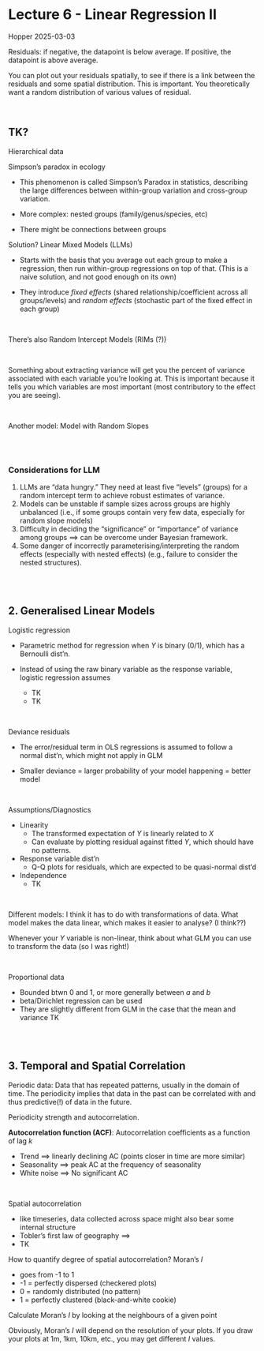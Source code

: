 Lecture 6 - Linear Regression II
================
Hopper
2025-03-03

Residuals: if negative, the datapoint is below average. If positive, the
datapoint is above average.

You can plot out your residuals spatially, to see if there is a link
between the residuals and some spatial distribution. This is important.
You theoretically want a random distribution of various values of
residual.

<br>

## TK?

Hierarchical data

Simpson’s paradox in ecology

- This phenomenon is called Simpson’s Paradox in statistics, describing
  the large differences between within-group variation and cross-group
  variation.

- More complex: nested groups (family/genus/species, etc)

- There might be connections between groups

Solution? Linear Mixed Models (LLMs)

- Starts with the basis that you average out each group to make a
  regression, then run within-group regressions on top of that. (This is
  a naive solution, and not good enough on its own)

- They introduce *fixed effects* (shared relationship/coefficient across
  all groups/levels) and *random effects* (stochastic part of the fixed
  effect in each group)

<br>

There’s also Random Intercept Models (RIMs (?))

<br>

Something about extracting variance will get you the percent of variance
associated with each variable you’re looking at. This is important
because it tells you which variables are most important (most
contributory to the effect you are seeing).

<br>

Another model: Model with Random Slopes

<br> <br>

### Considerations for LLM

1.  LLMs are “data hungry.” They need at least five “levels” (groups)
    for a random intercept term to achieve robust estimates of variance.
2.  Models can be unstable if sample sizes across groups are highly
    unbalanced (i.e., if some groups contain very few data, especially
    for random slope models)
3.  Difficulty in deciding the “significance” or “importance” of
    variance among groups ==\> can be overcome under Bayesian framework.
4.  Some danger of incorrectly parameterising/interpreting the random
    effects (especially with nested effects) (e.g., failure to consider
    the nested structures).

<br> <br>

## 2. Generalised Linear Models

Logistic regression

- Parametric method for regression when *Y* is binary (0/1), which has a
  Bernoulli dist’n.

- Instead of using the raw binary variable as the response variable,
  logistic regression assumes

  - TK
  - TK

<br>

Deviance residuals

- The error/residual term in OLS regressions is assumed to follow a
  normal dist’n, which might not apply in GLM

- Smaller deviance = larger probability of your model happening = better
  model

<br>

Assumptions/Diagnostics

- Linearity
  - The transformed expectation of *Y* is linearly related to *X*
  - Can evaluate by plotting residual against fitted *Y*, which should
    have no patterns.
- Response variable dist’n
  - Q-Q plots for residuals, which are expected to be quasi-normal
    dist’d
- Independence
  - TK

<br>

Different models: I think it has to do with transformations of data.
What model makes the data linear, which makes it easier to analyse? (I
think??)

Whenever your *Y* variable is non-linear, think about what GLM you can
use to transform the data (so I was right!)

<br>

Proportional data

- Bounded btwn 0 and 1, or more generally between *a* and *b*
- beta/Dirichlet regression can be used
- They are slightly different from GLM in the case that the mean and
  variance TK

<br> <br>

## 3. Temporal and Spatial Correlation

Periodic data: Data that has repeated patterns, usually in the domain of
time. The periodicity implies that data in the past can be correlated
with and thus predictive(!) of data in the future.

Periodicity strength and autocorrelation.

**Autocorrelation function (ACF)**: Autocorrelation coefficients as a
function of lag *k*

- Trend ==\> linearly declining AC (points closer in time are more
  similar)
- Seasonality ==\> peak AC at the frequency of seasonality
- White noise ==\> No significant AC

<br>

Spatial autocorrelation

- like timeseries, data collected across space might also bear some
  internal structure
- Tobler’s first law of geography ==\>
- TK

How to quantify degree of spatial autocorrelation? Moran’s *I*

- goes from -1 to 1
- -1 = perfectly dispersed (checkered plots)
- 0 = randomly distributed (no pattern)
- 1 = perfectly clustered (black-and-white cookie)

Calculate Moran’s *I* by looking at the neighbours of a given point

Obviously, Moran’s *I* will depend on the resolution of your plots. If
you draw your plots at 1m, 1km, 10km, etc., you may get different *I*
values.
